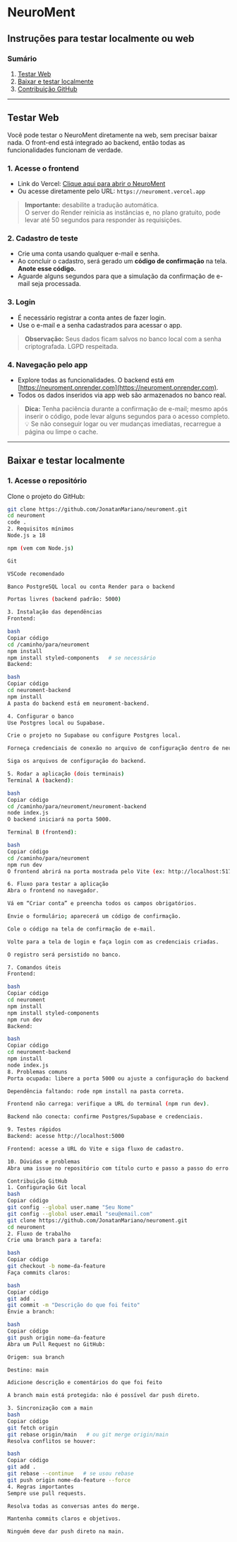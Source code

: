 # NeuroMent

## Instruções para testar localmente ou web

### Sumário
1. [Testar Web](#testar-web)
2. [Baixar e testar localmente](#baixar-e-testar-localmente)
3. [Contribuição GitHub](#contribuição-github)

---

## Testar Web

Você pode testar o NeuroMent diretamente na web, sem precisar baixar nada. O front-end está integrado ao backend, então todas as funcionalidades funcionam de verdade.

### 1. Acesse o frontend
- Link do Vercel: [Clique aqui para abrir o NeuroMent](https://neuroment.vercel.app)  
- Ou acesse diretamente pelo URL: `https://neuroment.vercel.app`

> **Importante:** desabilite a tradução automática.  
> O server do Render reinicia as instâncias e, no plano gratuito, pode levar até 50 segundos para responder às requisições.

### 2. Cadastro de teste
- Crie uma conta usando qualquer e-mail e senha.  
- Ao concluir o cadastro, será gerado um **código de confirmação** na tela. **Anote esse código.**  
- Aguarde alguns segundos para que a simulação da confirmação de e-mail seja processada.

### 3. Login
- É necessário registrar a conta antes de fazer login.  
- Use o e-mail e a senha cadastrados para acessar o app.

> **Observação:** Seus dados ficam salvos no banco local com a senha criptografada. LGPD respeitada.

### 4. Navegação pelo app
- Explore todas as funcionalidades. O backend está em [https://neuroment.onrender.com](https://neuroment.onrender.com).  
- Todos os dados inseridos via app web são armazenados no banco real.

> **Dica:** Tenha paciência durante a confirmação de e-mail; mesmo após inserir o código, pode levar alguns segundos para o acesso completo.  
> 💡 Se não conseguir logar ou ver mudanças imediatas, recarregue a página ou limpe o cache.

---

## Baixar e testar localmente

### 1. Acesse o repositório

Clone o projeto do GitHub:

```bash
git clone https://github.com/JonatanMariano/neuroment.git
cd neuroment
code .
2. Requisitos mínimos
Node.js ≥ 18

npm (vem com Node.js)

Git

VSCode recomendado

Banco PostgreSQL local ou conta Render para o backend

Portas livres (backend padrão: 5000)

3. Instalação das dependências
Frontend:

bash
Copiar código
cd /caminho/para/neuroment
npm install
npm install styled-components   # se necessário
Backend:

bash
Copiar código
cd neuroment-backend
npm install
A pasta do backend está em neuroment-backend.

4. Configurar o banco
Use Postgres local ou Supabase.

Crie o projeto no Supabase ou configure Postgres local.

Forneça credenciais de conexão no arquivo de configuração dentro de neuroment-backend.

Siga os arquivos de configuração do backend.

5. Rodar a aplicação (dois terminais)
Terminal A (backend):

bash
Copiar código
cd /caminho/para/neuroment/neuroment-backend
node index.js
O backend iniciará na porta 5000.

Terminal B (frontend):

bash
Copiar código
cd /caminho/para/neuroment
npm run dev
O frontend abrirá na porta mostrada pelo Vite (ex: http://localhost:5173).

6. Fluxo para testar a aplicação
Abra o frontend no navegador.

Vá em “Criar conta” e preencha todos os campos obrigatórios.

Envie o formulário; aparecerá um código de confirmação.

Cole o código na tela de confirmação de e-mail.

Volte para a tela de login e faça login com as credenciais criadas.

O registro será persistido no banco.

7. Comandos úteis
Frontend:

bash
Copiar código
cd neuroment
npm install
npm install styled-components
npm run dev
Backend:

bash
Copiar código
cd neuroment-backend
npm install
node index.js
8. Problemas comuns
Porta ocupada: libere a porta 5000 ou ajuste a configuração do backend.

Dependência faltando: rode npm install na pasta correta.

Frontend não carrega: verifique a URL do terminal (npm run dev).

Backend não conecta: confirme Postgres/Supabase e credenciais.

9. Testes rápidos
Backend: acesse http://localhost:5000

Frontend: acesse a URL do Vite e siga fluxo de cadastro.

10. Dúvidas e problemas
Abra uma issue no repositório com título curto e passo a passo do erro.

Contribuição GitHub
1. Configuração Git local
bash
Copiar código
git config --global user.name "Seu Nome"
git config --global user.email "seu@email.com"
git clone https://github.com/JonatanMariano/neuroment.git
cd neuroment
2. Fluxo de trabalho
Crie uma branch para a tarefa:

bash
Copiar código
git checkout -b nome-da-feature
Faça commits claros:

bash
Copiar código
git add .
git commit -m "Descrição do que foi feito"
Envie a branch:

bash
Copiar código
git push origin nome-da-feature
Abra um Pull Request no GitHub:

Origem: sua branch

Destino: main

Adicione descrição e comentários do que foi feito

A branch main está protegida: não é possível dar push direto.

3. Sincronização com a main
bash
Copiar código
git fetch origin
git rebase origin/main   # ou git merge origin/main
Resolva conflitos se houver:

bash
Copiar código
git add .
git rebase --continue   # se usou rebase
git push origin nome-da-feature --force
4. Regras importantes
Sempre use pull requests.

Resolva todas as conversas antes do merge.

Mantenha commits claros e objetivos.

Ninguém deve dar push direto na main.
